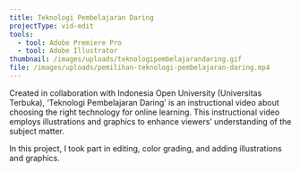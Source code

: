 ```yaml
---
title: Teknologi Pembelajaran Daring
projectType: vid-edit
tools:
  - tool: Adobe Premiere Pro
  - tool: Adobe Illustrator
thumbnail: /images/uploads/teknologipembelajarandaring.gif
file: /images/uploads/pemilihan-teknologi-pembelajaran-daring.mp4
---
```

Created in collaboration with Indonesia Open University (Universitas Terbuka), ‘Teknologi Pembelajaran Daring’ is an instructional video about choosing the right technology for online learning. This instructional video employs illustrations and graphics to enhance viewers’ understanding of the subject matter.

In this project, I took part in editing, color grading, and adding illustrations and graphics.
